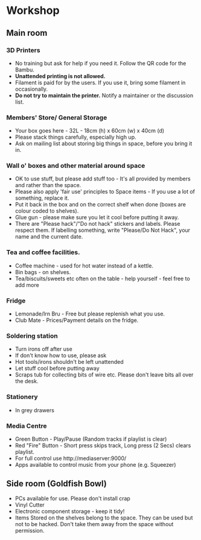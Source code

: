 # Workshop

## Main room

### 3D Printers
- No training but ask for help if you need it.  Follow the QR code for the Bambu.
- **Unattended printing is not allowed.**
- Filament is paid for by the users.  If you use it, bring some filament in occasionally.
- **Do not try to maintain the printer.** Notify a maintainer or the discussion list. 
 

### Members' Store/ General Storage
- Your box goes here - 32L - 18cm (h) x 60cm (w) x 40cm (d)
- Please stack things carefully, especially high up.
- Ask on mailing list about storing big things in space, before you bring it in.


### Wall o' boxes and other material around space
- OK to use stuff, but please add stuff too - It's all provided by members and rather than the space.
- Please also apply 'fair use' principles to Space items - If you use a lot of something, replace it.
- Put it back in the box and on the correct shelf when done (boxes are colour coded to shelves).
- Glue gun - please make sure you let it cool before putting it away.
- There are "Please hack"/"Do not hack" stickers and labels. Please respect them. If labelling something, write "Please/Do Not Hack", your name and the current date.
 

### Tea and coffee facilities. 
- Coffee machine - used for hot water instead of a kettle.
- Bin bags - on shelves.
- Tea/biscuits/sweets etc often on the table - help yourself - feel free to add more


### Fridge
- Lemonade/Irn Bru - Free but please replenish what you use.
- Club Mate - Prices/Payment details on the fridge.


### Soldering station
- Turn irons off after use
- If don't know how to use, please ask
- Hot tools/irons shouldn't be left unattended
- Let stuff cool before putting away
- Scraps tub for collecting bits of wire etc.  Please don't leave bits all over the desk.
 

### Stationery
- In grey drawers
 

### Media Centre
- Green Button - Play/Pause (Random tracks if playlist is clear)
- Red "Fire" Button - Short press skips track, Long press (2 Secs) clears playlist.
- For full control use http://mediaserver:9000/ 
- Apps available to control music from your phone (e.g. Squeezer)


## Side room (Goldfish Bowl)

- PCs available for use.  Please don't install crap
- Vinyl Cutter 
- Electronic component storage - keep it tidy!
- Items Stored on the shelves belong to the space. They can be used but not to be hacked.  Don't take them away from the space without permission.
